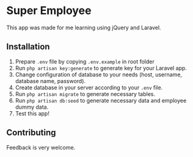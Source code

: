 # Super Employee

This app was made for me learning using jQuery and Laravel.

## Installation

1. Prepare `.env` file by copying `.env.example` in root folder
2. Run `php artisan key:generate` to generate key for your Laravel app.
3. Change configuration of database to your needs (host, username, database name, password).
4. Create database in your server according to your `.env` file.
5. Run `php artisan migrate` to generate necessary tables.
6. Run `php artisan db:seed` to generate necessary data and employee dummy data.
7. Test this app!

## Contributing

Feedback is very welcome.